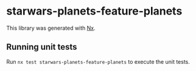 # starwars-planets-feature-planets

This library was generated with [Nx](https://nx.dev).

## Running unit tests

Run `nx test starwars-planets-feature-planets` to execute the unit tests.
